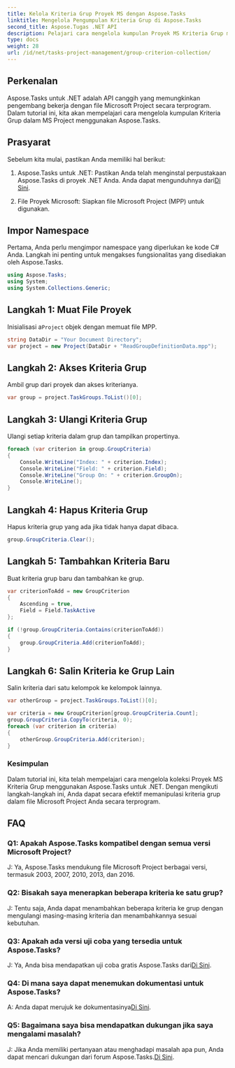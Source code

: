 ```yaml
---
title: Kelola Kriteria Grup Proyek MS dengan Aspose.Tasks
linktitle: Mengelola Pengumpulan Kriteria Grup di Aspose.Tasks
second_title: Aspose.Tugas .NET API
description: Pelajari cara mengelola kumpulan Proyek MS Kriteria Grup menggunakan Aspose.Tasks untuk .NET. Panduan langkah demi langkah untuk pengembang.
type: docs
weight: 28
url: /id/net/tasks-project-management/group-criterion-collection/
---
```

## Perkenalan
Aspose.Tasks untuk .NET adalah API canggih yang memungkinkan pengembang bekerja dengan file Microsoft Project secara terprogram. Dalam tutorial ini, kita akan mempelajari cara mengelola kumpulan Kriteria Grup dalam MS Project menggunakan Aspose.Tasks.

## Prasyarat

Sebelum kita mulai, pastikan Anda memiliki hal berikut:

1.  Aspose.Tasks untuk .NET: Pastikan Anda telah menginstal perpustakaan Aspose.Tasks di proyek .NET Anda. Anda dapat mengunduhnya dari[Di Sini](https://releases.aspose.com/tasks/net/).

2. File Proyek Microsoft: Siapkan file Microsoft Project (MPP) untuk digunakan.

## Impor Namespace

Pertama, Anda perlu mengimpor namespace yang diperlukan ke kode C# Anda. Langkah ini penting untuk mengakses fungsionalitas yang disediakan oleh Aspose.Tasks.

```csharp
using Aspose.Tasks;
using System;
using System.Collections.Generic;


```

## Langkah 1: Muat File Proyek

 Inisialisasi a`Project` objek dengan memuat file MPP. 

```csharp
string DataDir = "Your Document Directory";
var project = new Project(DataDir + "ReadGroupDefinitionData.mpp");
```

## Langkah 2: Akses Kriteria Grup

Ambil grup dari proyek dan akses kriterianya.

```csharp
var group = project.TaskGroups.ToList()[0];
```

## Langkah 3: Ulangi Kriteria Grup

Ulangi setiap kriteria dalam grup dan tampilkan propertinya.

```csharp
foreach (var criterion in group.GroupCriteria)
{
    Console.WriteLine("Index: " + criterion.Index);
    Console.WriteLine("Field: " + criterion.Field);
    Console.WriteLine("Group On: " + criterion.GroupOn);
    Console.WriteLine();
}
```

## Langkah 4: Hapus Kriteria Grup

Hapus kriteria grup yang ada jika tidak hanya dapat dibaca.

```csharp
group.GroupCriteria.Clear();
```

## Langkah 5: Tambahkan Kriteria Baru

Buat kriteria grup baru dan tambahkan ke grup.

```csharp
var criterionToAdd = new GroupCriterion
{
    Ascending = true,
    Field = Field.TaskActive
};

if (!group.GroupCriteria.Contains(criterionToAdd))
{
    group.GroupCriteria.Add(criterionToAdd);
}
```

## Langkah 6: Salin Kriteria ke Grup Lain

Salin kriteria dari satu kelompok ke kelompok lainnya.

```csharp
var otherGroup = project.TaskGroups.ToList()[0];

var criteria = new GroupCriterion[group.GroupCriteria.Count];
group.GroupCriteria.CopyTo(criteria, 0);
foreach (var criterion in criteria)
{
    otherGroup.GroupCriteria.Add(criterion);
}
```

### Kesimpulan

Dalam tutorial ini, kita telah mempelajari cara mengelola koleksi Proyek MS Kriteria Grup menggunakan Aspose.Tasks untuk .NET. Dengan mengikuti langkah-langkah ini, Anda dapat secara efektif memanipulasi kriteria grup dalam file Microsoft Project Anda secara terprogram.

## FAQ

### Q1: Apakah Aspose.Tasks kompatibel dengan semua versi Microsoft Project?

J: Ya, Aspose.Tasks mendukung file Microsoft Project berbagai versi, termasuk 2003, 2007, 2010, 2013, dan 2016.

### Q2: Bisakah saya menerapkan beberapa kriteria ke satu grup?

J: Tentu saja, Anda dapat menambahkan beberapa kriteria ke grup dengan mengulangi masing-masing kriteria dan menambahkannya sesuai kebutuhan.

### Q3: Apakah ada versi uji coba yang tersedia untuk Aspose.Tasks?

 J: Ya, Anda bisa mendapatkan uji coba gratis Aspose.Tasks dari[Di Sini](https://releases.aspose.com/).

### Q4: Di mana saya dapat menemukan dokumentasi untuk Aspose.Tasks?

 A: Anda dapat merujuk ke dokumentasinya[Di Sini](https://reference.aspose.com/tasks/net/).

### Q5: Bagaimana saya bisa mendapatkan dukungan jika saya mengalami masalah?

 J: Jika Anda memiliki pertanyaan atau menghadapi masalah apa pun, Anda dapat mencari dukungan dari forum Aspose.Tasks.[Di Sini](https://forum.aspose.com/c/tasks/15).